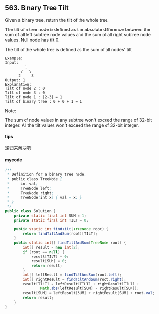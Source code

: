 ## 563. Binary Tree Tilt
Given a binary tree, return the tilt of the whole tree.

The tilt of a tree node is defined as the absolute difference between the sum of all left subtree node values and the sum of all right subtree node values. Null node has tilt 0.

The tilt of the whole tree is defined as the sum of all nodes' tilt.


```
Example:
Input: 
         1
       /   \
      2     3
Output: 1
Explanation: 
Tilt of node 2 : 0
Tilt of node 3 : 0
Tilt of node 1 : |2-3| = 1
Tilt of binary tree : 0 + 0 + 1 = 1
```

Note:

The sum of node values in any subtree won't exceed the range of 32-bit integer.
All the tilt values won't exceed the range of 32-bit integer.

#### tips
递归来解决吧
#### mycode

```Java
/**
 * Definition for a binary tree node.
 * public class TreeNode {
 *     int val;
 *     TreeNode left;
 *     TreeNode right;
 *     TreeNode(int x) { val = x; }
 * }
 */
public class Solution {
    private static final int SUM = 1;
    private static final int TILT = 0;

    public static int findTilt(TreeNode root) {
        return findTiltAndSum(root)[TILT];
    }
    public static int[] findTiltAndSum(TreeNode root) {
        int[] result = new int[2];
        if (root == null) {
            result[TILT] = 0;
            result[SUM] = 0;
            return result;
        }
        int[] leftResult = findTiltAndSum(root.left);
        int[] rightResult = findTiltAndSum(root.right);
        result[TILT] = leftResult[TILT] + rightResult[TILT] +
                Math.abs(leftResult[SUM] - rightResult[SUM]);
        result[SUM] = leftResult[SUM] + rightResult[SUM] + root.val;
        return result;
    }
}
```
